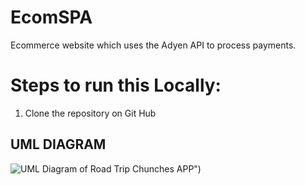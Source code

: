 # EcomSPA
Ecommerce website which uses the Adyen API to process payments. 

# Steps to run this Locally: 

1. Clone the repository on Git Hub

## UML DIAGRAM 
![UML Diagram of Road Trip Chunches APP")](https://drive.google.com/file/d/1X_NNQzXAyS1uGUQxsnXk3JD9veGnRnvl/view?usp=sharing)
